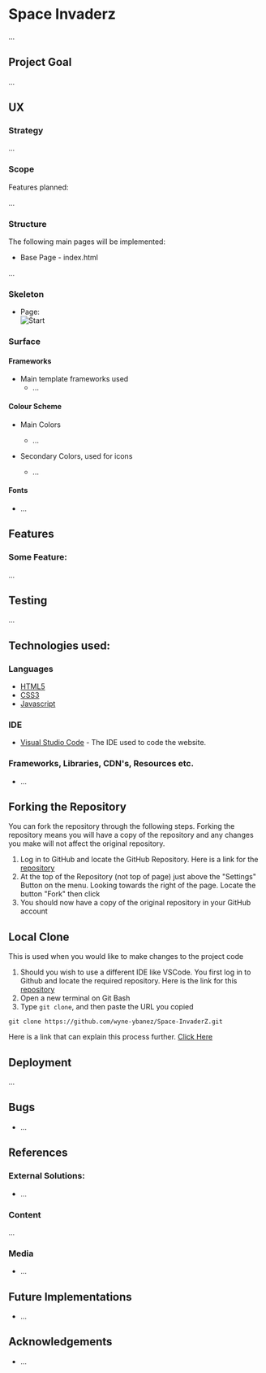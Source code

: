 # Space Invaderz

...

## Project Goal

...

## UX

### Strategy

...

### Scope

Features planned:

...

### Structure

The following main pages will be implemented:

- Base Page - index.html

...
### Skeleton

- Page: <br>
  ![Start](public/images/...)


### Surface

#### Frameworks

- Main template frameworks used
    * ...

#### Colour Scheme

- Main Colors
    * ...

- Secondary Colors, used for icons
    * ...

#### Fonts

- ...
## Features

### Some Feature:

...

## Testing

...

## Technologies used:

### Languages
- [HTML5](https://en.wikipedia.org/wiki/HTML5)
- [CSS3](https://en.wikipedia.org/wiki/Cascading_Style_Sheets)
- [Javascript](https://www.javascript.com/)

### IDE
- [Visual Studio Code](https://code.visualstudio.com/) - The IDE used to code the website.

### Frameworks, Libraries, CDN's, Resources etc.
- ...

## Forking the Repository

You can fork the repository through the following steps. Forking the repository means you will have a copy of the repository and any changes you make will not affect the original repository.

1. Log in to GitHub and locate the GitHub Repository. Here is a link for the [repository](...)
2. At the top of the Repository (not top of page) just above the "Settings" Button on the menu. Looking towards the right of the page. Locate the button "Fork" then click
3. You should now have a copy of the original repository in your GitHub account

## Local Clone

This is used when you would like to make changes to the project code

1. Should you wish to use a different IDE like VSCode. You first log in to Github and locate the required repository. Here is the link for this [repository](...)
2. Open a new terminal on Git Bash
3. Type `git clone`, and then paste the URL you copied

```
git clone https://github.com/wyne-ybanez/Space-InvaderZ.git
```

Here is a link that can explain this process further. [Click Here](https://help.github.com/en/github/creating-cloning-and-archiving-repositories/cloning-a-repository#cloning-a-repository-to-github-desktop)

## Deployment

...

## Bugs

* ...

## References

### External Solutions:
- ...

### Content

...

### Media

- ...

## Future Implementations

- ...

## Acknowledgements

- ...